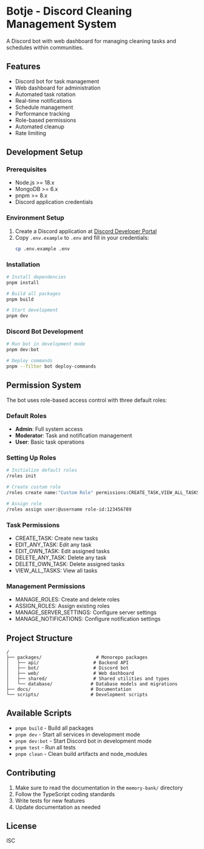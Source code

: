 # Botje - Discord Cleaning Management System

A Discord bot with web dashboard for managing cleaning tasks and schedules within communities.

## Features

- Discord bot for task management
- Web dashboard for administration
- Automated task rotation
- Real-time notifications
- Schedule management
- Performance tracking
- Role-based permissions
- Automated cleanup
- Rate limiting

## Development Setup

### Prerequisites

- Node.js >= 18.x
- MongoDB >= 6.x
- pnpm >= 8.x
- Discord application credentials

### Environment Setup

1. Create a Discord application at [Discord Developer Portal](https://discord.com/developers/applications)
2. Copy `.env.example` to `.env` and fill in your credentials:
   ```bash
   cp .env.example .env
   ```

### Installation

```bash
# Install dependencies
pnpm install

# Build all packages
pnpm build

# Start development
pnpm dev
```

### Discord Bot Development

```bash
# Run bot in development mode
pnpm dev:bot

# Deploy commands
pnpm --filter bot deploy-commands
```

## Permission System

The bot uses role-based access control with three default roles:

### Default Roles
- **Admin**: Full system access
- **Moderator**: Task and notification management
- **User**: Basic task operations

### Setting Up Roles
```bash
# Initialize default roles
/roles init

# Create custom role
/roles create name:"Custom Role" permissions:CREATE_TASK,VIEW_ALL_TASKS

# Assign role
/roles assign user:@username role-id:123456789
```

### Task Permissions
- CREATE_TASK: Create new tasks
- EDIT_ANY_TASK: Edit any task
- EDIT_OWN_TASK: Edit assigned tasks
- DELETE_ANY_TASK: Delete any task
- DELETE_OWN_TASK: Delete assigned tasks
- VIEW_ALL_TASKS: View all tasks

### Management Permissions
- MANAGE_ROLES: Create and delete roles
- ASSIGN_ROLES: Assign existing roles
- MANAGE_SERVER_SETTINGS: Configure server settings
- MANAGE_NOTIFICATIONS: Configure notification settings

## Project Structure

```
/
├── packages/                    # Monorepo packages
│   ├── api/                    # Backend API
│   ├── bot/                    # Discord bot
│   ├── web/                    # Web dashboard
│   ├── shared/                 # Shared utilities and types
│   └── database/              # Database models and migrations
├── docs/                      # Documentation
└── scripts/                   # Development scripts
```

## Available Scripts

- `pnpm build` - Build all packages
- `pnpm dev` - Start all services in development mode
- `pnpm dev:bot` - Start Discord bot in development mode
- `pnpm test` - Run all tests
- `pnpm clean` - Clean build artifacts and node_modules

## Contributing

1. Make sure to read the documentation in the `memory-bank/` directory
2. Follow the TypeScript coding standards
3. Write tests for new features
4. Update documentation as needed

## License

ISC